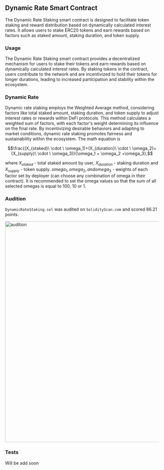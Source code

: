 ## Dynamic Rate Smart Contract 

The Dynamic Rate Staking smart contract is designed to facilitate token staking and reward distribution based on dynamically calculated interest rates. It allows users to stake ERC20 tokens and earn rewards based on factors such as staked amount, staking duration, and token supply.

### Usage

The Dynamic Rate Staking smart contract provides a decentralized mechanism for users to stake their tokens and earn rewards based on dynamically calculated interest rates. By staking tokens in the contract, users contribute to the network and are incentivized to hold their tokens for longer durations, leading to increased participation and stability within the ecosystem.

### Dynamic Rate

Dynamic rate staking employs the Weighted Average method, considering factors like total staked amount, staking duration, and token supply to adjust interest rates or rewards within DeFi protocols. This method calculates a weighted sum of factors, with each factor's weight determining its influence on the final rate. By incentivizing desirable behaviors and adapting to market conditions, dynamic rate staking promotes fairness and sustainability within the ecosystem. 
The math equation is

$$\frac{(X_{staked}\ \cdot \ \omega_1)+(X_{duration}\ \cdot \ \omega_2)+(X_{supply}\ \cdot \ \omega_3)}{\omega_1 + \omega_2 +\omega_3},$$

where $X_{staked}$ - total staked amount by user, $X_{duration}$ - staking duration and $X_{supply}$ - token supply. $omega_1, omega_2, and omega_3$ - weights of each factor set by deployer (can choose any combination of omega in their contract). It is recommended to set the omega values so that the sum of all selected omegas is equal to 100, 10 or 1. 

### Audition

`DynamicRateStaking.sol` was audited on `SolidityScan.com` and scored 86.21 points. 

<img width="724" alt="audition" src="https://github.com/dontdoitno/Forward-Web3-Hack/assets/109806789/89d13abf-838b-4d5c-ac36-441f17e30838">

### Tests

Will be add soon

